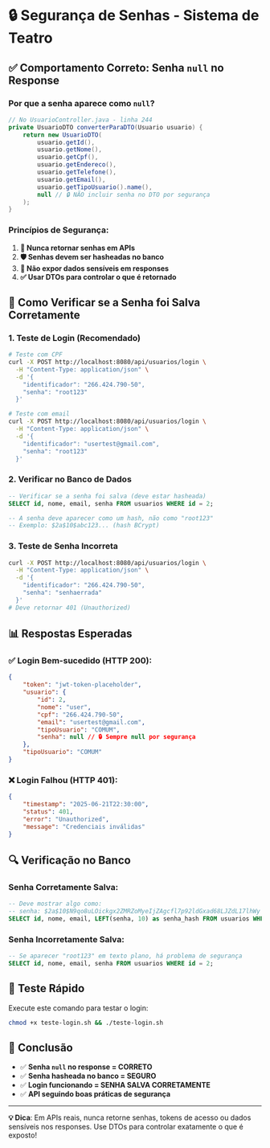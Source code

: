 # 🔒 Segurança de Senhas - Sistema de Teatro

## ✅ **Comportamento Correto: Senha `null` no Response**

### **Por que a senha aparece como `null`?**

```java
// No UsuarioController.java - linha 244
private UsuarioDTO converterParaDTO(Usuario usuario) {
    return new UsuarioDTO(
        usuario.getId(),
        usuario.getNome(),
        usuario.getCpf(),
        usuario.getEndereco(),
        usuario.getTelefone(),
        usuario.getEmail(),
        usuario.getTipoUsuario().name(),
        null // 🔒 NÃO incluir senha no DTO por segurança
    );
}
```

### **Princípios de Segurança:**

1. **🔐 Nunca retornar senhas em APIs**
2. **🛡️ Senhas devem ser hasheadas no banco**
3. **🚫 Não expor dados sensíveis em responses**
4. **✅ Usar DTOs para controlar o que é retornado**

## 🧪 **Como Verificar se a Senha foi Salva Corretamente**

### **1. Teste de Login (Recomendado)**

```bash
# Teste com CPF
curl -X POST http://localhost:8080/api/usuarios/login \
  -H "Content-Type: application/json" \
  -d '{
    "identificador": "266.424.790-50",
    "senha": "root123"
  }'

# Teste com email
curl -X POST http://localhost:8080/api/usuarios/login \
  -H "Content-Type: application/json" \
  -d '{
    "identificador": "usertest@gmail.com",
    "senha": "root123"
  }'
```

### **2. Verificar no Banco de Dados**

```sql
-- Verificar se a senha foi salva (deve estar hasheada)
SELECT id, nome, email, senha FROM usuarios WHERE id = 2;

-- A senha deve aparecer como um hash, não como "root123"
-- Exemplo: $2a$10$abc123... (hash BCrypt)
```

### **3. Teste de Senha Incorreta**

```bash
curl -X POST http://localhost:8080/api/usuarios/login \
  -H "Content-Type: application/json" \
  -d '{
    "identificador": "266.424.790-50",
    "senha": "senhaerrada"
  }'
# Deve retornar 401 (Unauthorized)
```

## 📊 **Respostas Esperadas**

### **✅ Login Bem-sucedido (HTTP 200):**

```json
{
    "token": "jwt-token-placeholder",
    "usuario": {
        "id": 2,
        "nome": "user",
        "cpf": "266.424.790-50",
        "email": "usertest@gmail.com",
        "tipoUsuario": "COMUM",
        "senha": null // 🔒 Sempre null por segurança
    },
    "tipoUsuario": "COMUM"
}
```

### **❌ Login Falhou (HTTP 401):**

```json
{
    "timestamp": "2025-06-21T22:30:00",
    "status": 401,
    "error": "Unauthorized",
    "message": "Credenciais inválidas"
}
```

## 🔍 **Verificação no Banco**

### **Senha Corretamente Salva:**

```sql
-- Deve mostrar algo como:
-- senha: $2a$10$N9qo8uLOickgx2ZMRZoMyeIjZAgcfl7p92ldGxad68LJZdL17lhWy
SELECT id, nome, email, LEFT(senha, 10) as senha_hash FROM usuarios WHERE id = 2;
```

### **Senha Incorretamente Salva:**

```sql
-- Se aparecer "root123" em texto plano, há problema de segurança
SELECT id, nome, email, senha FROM usuarios WHERE id = 2;
```

## 🎯 **Teste Rápido**

Execute este comando para testar o login:

```bash
chmod +x teste-login.sh && ./teste-login.sh
```

## 🎉 **Conclusão**

-   ✅ **Senha `null` no response = CORRETO**
-   ✅ **Senha hasheada no banco = SEGURO**
-   ✅ **Login funcionando = SENHA SALVA CORRETAMENTE**
-   ✅ **API seguindo boas práticas de segurança**

---

**💡 Dica**: Em APIs reais, nunca retorne senhas, tokens de acesso ou dados sensíveis nos responses. Use DTOs para controlar exatamente o que é exposto!
